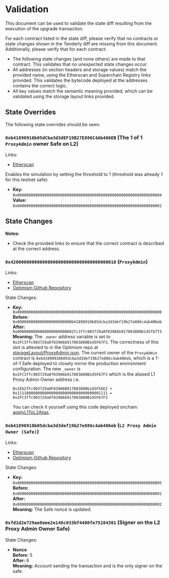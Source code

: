 # Validation

This document can be used to validate the state diff resulting from the execution of the upgrade
transaction.

For each contract listed in the state diff, please verify that no contracts or state changes shown in the Tenderly diff are missing from this document. Additionally, please verify that for each contract:

- The following state changes (and none others) are made to that contract. This validates that no unexpected state changes occur.
- All addresses (in section headers and storage values) match the provided name, using the Etherscan and Superchain Registry links provided. This validates the bytecode deployed at the addresses contains the correct logic.
- All key values match the semantic meaning provided, which can be validated using the storage layout links provided.

## State Overrides

The following state overrides should be seen:

### `0xb41890910b05dCba3d3dEF19B27E886C4Ab406EB` (The 1 of 1 `ProxyAdmin` owner Safe on L2)

Links:
- [Etherscan](https://sepolia-optimism.etherscan.io/address/0xb41890910b05dCba3d3dEF19B27E886C4Ab406EB)

Enables the simulation by setting the threshold to 1 (threshold was already 1 for this testnet safe):

- **Key:** `0x0000000000000000000000000000000000000000000000000000000000000004` <br/>
  **Value:** `0x0000000000000000000000000000000000000000000000000000000000000001`

## State Changes

**Notes:**
- Check the provided links to ensure that the correct contract is described at the correct address. 

### `0x4200000000000000000000000000000000000018` (`ProxyAdmin`)

Links:
- [Etherscan](https://sepolia-optimism.etherscan.io/address/0x4200000000000000000000000000000000000018)
- [Optimism Github Repository](https://github.com/ethereum-optimism/optimism/blob/bcdf96abe62da2caaacb0d9571518a7b6c872a37/op-service/predeploys/addresses.go#L23)

State Changes:
- **Key:** `0x0000000000000000000000000000000000000000000000000000000000000000` <br/>
  **Before:** `0x000000000000000000000000b41890910b05dcba3d3def19b27e886c4ab406eb` <br/>
  **After:** `0x0000000000000000000000002fc3ffc903729a0f03966b917003800b145f67f3` <br/>
  **Meaning:** The `_owner` address variable is set to `0x2FC3ffc903729a0f03966b917003800B145F67F3`. The correctness of
   this slot is attested to in the Optimism repo at [storageLayout/ProxyAdmin.json](https://github.com/ethereum-optimism/optimism/blob/develop/packages/contracts-bedrock/snapshots/storageLayout/ProxyAdmin.json#L4). The current owner of the `ProxyAdmin` contract is `0xb41890910b05dcba3d3def19b27e886c4ab406eb`, which is a 1-of-1 Safe deployed to closely mirror the production environment configuration. The new `_owner` is `0x2FC3ffc903729a0f03966b917003800B145F67F3` which is the aliased L1 Proxy Admin Owner address i.e. 
   ```
   0x1Eb2fFc903729a0F03966B917003800b145F56E2 + 0x1111000000000000000000000000000000001111 = 0x2FC3ffc903729a0f03966b917003800B145F67F3
   ```
   You can check it yourself using this code deployed onchain: [applyL1ToL2Alias](https://sepolia.etherscan.io/address/0xDB893121a8CF3ae4c6fa2fbdcE37691BdA92a838#readContract#F1).

### `0xb41890910b05dcba3d3def19b27e886c4ab406eb` (`L2 Proxy Admin Owner (Safe)`)

Links:
- [Etherscan](https://sepolia-optimism.etherscan.io/address/0xb41890910b05dCba3d3dEF19B27E886C4Ab406EB)
- [Optimism Github Repository](https://github.com/ethereum-optimism/optimism/blob/bcdf96abe62da2caaacb0d9571518a7b6c872a37/op-service/predeploys/addresses.go#L23)

State Changes:
- **Key:** `0x0000000000000000000000000000000000000000000000000000000000000005` <br/>
  **Before:** `0x0000000000000000000000000000000000000000000000000000000000000001` <br/>
  **After:** `0x0000000000000000000000000000000000000000000000000000000000000002` <br/>
  **Meaning:** The Safe nonce is updated.

### `0xfd1d2e729ae8eee2e146c033bf4400fe75284301` (Signer on the L2 Proxy Admin Owner Safe)

State Changes:
- **Nonce** <br/>
  **Before:** 5 <br/>
  **After:** 6 <br/>
  **Meaning:** Account sending the transaction and is the only signer on the safe.
